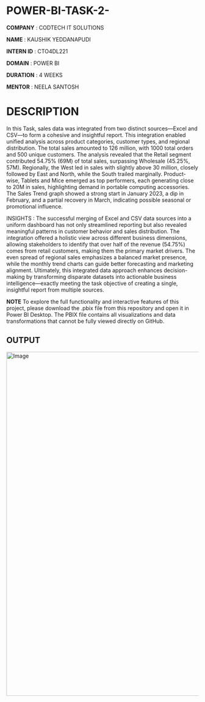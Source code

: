 # POWER-BI-TASK-2-

**COMPANY** : CODTECH IT SOLUTIONS

**NAME** : KAUSHIK YEDDANAPUDI

**INTERN ID** : CTO4DL221


**DOMAIN** : POWER BI

**DURATION** : 4 WEEKS

**MENTOR** : NEELA SANTOSH

# DESCRIPTION 

In this Task, sales data was integrated from two distinct sources—Excel and CSV—to form a cohesive and insightful report. This integration enabled unified analysis across product categories, customer types, and regional distribution. The total sales amounted to 126 million, with 1000 total orders and 500 unique customers. The analysis revealed that the Retail segment contributed 54.75% (69M) of total sales, surpassing Wholesale (45.25%, 57M). Regionally, the West led in sales with slightly above 30 million, closely followed by East and North, while the South trailed marginally. Product-wise, Tablets and Mice emerged as top performers, each generating close to 20M in sales, highlighting demand in portable computing accessories. The Sales Trend graph showed a strong start in January 2023, a dip in February, and a partial recovery in March, indicating possible seasonal or promotional influence.

INSIGHTS :
The successful merging of Excel and CSV data sources into a uniform dashboard has not only streamlined reporting but also revealed meaningful patterns in customer behavior and sales distribution. The integration offered a holistic view across different business dimensions, allowing stakeholders to identify that over half of the revenue (54.75%) comes from retail customers, making them the primary market drivers. The even spread of regional sales emphasizes a balanced market presence, while the monthly trend charts can guide better forecasting and marketing alignment. Ultimately, this integrated data approach enhances decision-making by transforming disparate datasets into actionable business intelligence—exactly meeting the task objective of creating a single, insightful report from multiple sources.

**NOTE**
To explore the full functionality and interactive features of this project, please download the .pbix file from this repository and open it in Power BI Desktop.
The PBIX file contains all visualizations and data transformations that cannot be fully viewed directly on GitHub.


## OUTPUT 

<img width="1483" height="900" alt="Image" src="https://github.com/user-attachments/assets/a99097b0-d015-4464-942c-0d660c59ba0c" />

